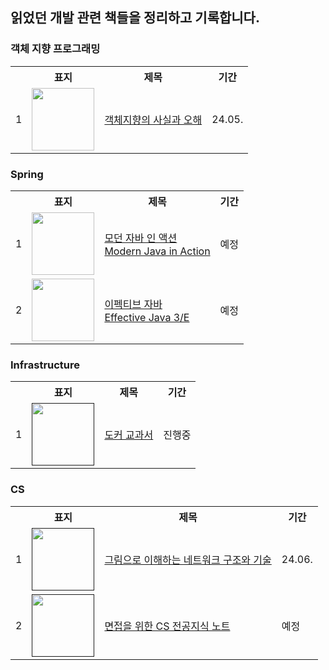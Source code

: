 ## 읽었던 개발 관련 책들을 정리하고 기록합니다.

### 객체 지향 프로그래밍
<table>
    <tr>
        <th scope="col"></td>
        <th scope="col">표지</td>
        <th scope="col">제목</td>
        <th scope="col">기간</td>
    </tr>
    <!-- 객체지향의 사실과 오해 -->
    <tr>
        <td>1</td>
        <td>
            <a href="https://github.com/HongYeseul/book-study/tree/main/%EA%B0%9D%EC%B2%B4%EC%A7%80%ED%96%A5%EC%9D%98-%EC%82%AC%EC%8B%A4%EA%B3%BC-%EC%98%A4%ED%95%B4">
                <img src="https://contents.kyobobook.co.kr/sih/fit-in/458x0/pdt/9788998139766.jpg" width="100"/>
            </a>
        </td>
            <td>
                <a href="https://github.com/HongYeseul/book-study/tree/main/%EA%B0%9D%EC%B2%B4%EC%A7%80%ED%96%A5%EC%9D%98-%EC%82%AC%EC%8B%A4%EA%B3%BC-%EC%98%A4%ED%95%B4">
                객체지향의 사실과 오해
                </a>
            </td>
        <td>24.05.</td>
    </tr>
</table>

### Spring
<table>
    <tr>
        <th scope="col"></td>
        <th scope="col">표지</td>
        <th scope="col">제목</td>
        <th scope="col">기간</td>
    </tr>
    <!-- 모던 자바 인 액션 -->
    <tr>
        <td>1</td>
        <td>
            <a href="https://github.com/HongYeseul/book-study/tree/main/mordern-java-in-action">
                <img src="https://contents.kyobobook.co.kr/sih/fit-in/458x0/pdt/9791162242025.jpg" width="100"/>
            </a>
        </td>
                <td>
                    <a href="https://github.com/HongYeseul/book-study/tree/main/mordern-java-in-action">
                    모던 자바 인 액션</br>Modern Java in Action
                    </a>
                </td>
        <td>예정</td>
    </tr>
    <!-- 이펙티브 자바 -->
    <tr>
        <td>2</td>
        <td>
            <a href="https://github.com/CHZZK-Study/Effective-java-study">
                <img src="https://contents.kyobobook.co.kr/sih/fit-in/458x0/pdt/9788966262281.jpg" width="100"/>
            </a>
        </td>
            <td>
                <a href="https://github.com/CHZZK-Study/Effective-java-study">
                이펙티브 자바</br>
                Effective Java 3/E
                </a>
            </td>
        <td>예정</td>
    </tr>
</table>

### Infrastructure
<table>
    <tr>
        <th scope="col"></td>
        <th scope="col">표지</td>
        <th scope="col">제목</td>
        <th scope="col">기간</td>
    </tr>
    <!-- 도커 교과서 -->
    <tr>
        <td>1</td>
        <td>
            <a href="">
                <img src="https://image.yes24.com/goods/111408749/XL" width="100"/>
            </a>
        </td>
            <td>
                <a href="./도커-교과서/">
                도커 교과서
                </a>
            </td>
        <td>진행중</td>
    </tr>
</table>

### CS
<table>
    <tr>
        <th scope="col"></td>
        <th scope="col">표지</td>
        <th scope="col">제목</td>
        <th scope="col">기간</td>
    </tr>
    <!-- 그림으로 이해하는 네트워크 구조와 기술 -->
    <tr>
        <td>1</td>
        <td>
            <a href="">
                <img src="https://image.yes24.com/goods/120241473/XL" width="100"/>
            </a>
        </td>
            <td>
                <a href="./그림으로-이해하는-네트워크-구조와-기술/">
                그림으로 이해하는 네트워크 구조와 기술
                </a>
            </td>
        <td>24.06.</td>
    </tr>
    <!-- 면접을 위한 CS 전공지식 노트 -->
    <tr>
        <td>2</td>
        <td>
            <a href="">
                <img src="https://contents.kyobobook.co.kr/sih/fit-in/458x0/pdt/9791165219529.jpg" width="100"/>
            </a>
        </td>
            <td>
                <a href="">
                면접을 위한 CS 전공지식 노트
                </a>
            </td>
        <td>예정</td>
    </tr>
</table>